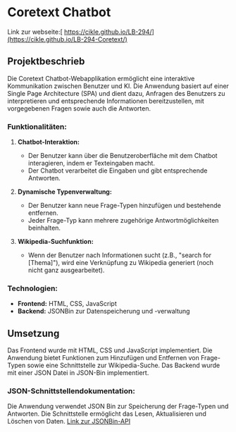 # Coretext Chatbot

Link zur webseite:[ https://cikle.github.io/LB-294/](https://cikle.github.io/LB-294-Coretext/)

## Projektbeschrieb

Die Coretext Chatbot-Webapplikation ermöglicht eine interaktive Kommunikation zwischen Benutzer und KI. Die Anwendung basiert auf einer Single Page Architecture (SPA) und dient dazu, Anfragen des Benutzers zu interpretieren und entsprechende Informationen bereitzustellen, mit vorgegebenen Fragen sowie auch die Antworten.

### Funktionalitäten:

1. **Chatbot-Interaktion:**
   - Der Benutzer kann über die Benutzeroberfläche mit dem Chatbot interagieren, indem er Texteingaben macht.
   - Der Chatbot verarbeitet die Eingaben und gibt entsprechende Antworten.

2. **Dynamische Typenverwaltung:**
   - Der Benutzer kann neue Frage-Typen hinzufügen und bestehende entfernen.
   - Jeder Frage-Typ kann mehrere zugehörige Antwortmöglichkeiten beinhalten.

3. **Wikipedia-Suchfunktion:**
   - Wenn der Benutzer nach Informationen sucht (z.B., "search for [Thema]"), wird eine Verknüpfung zu Wikipedia generiert (noch nicht ganz ausgearbeitet).

### Technologien:

- **Frontend:** HTML, CSS, JavaScript
- **Backend:** JSONBin zur Datenspeicherung und -verwaltung

## Umsetzung

Das Frontend wurde mit HTML, CSS und JavaScript implementiert. Die Anwendung bietet Funktionen zum Hinzufügen und Entfernen von Frage-Typen sowie eine Schnittstelle zur Wikipedia-Suche. Das Backend wurde mit einer JSON Datei in JSON-Bin implementiert.

### JSON-Schnittstellendokumentation:

Die Anwendung verwendet JSON Bin zur Speicherung der Frage-Typen und Antworten. Die Schnittstelle ermöglicht das Lesen, Aktualisieren und Löschen von Daten. [Link zur JSONBin-API](https://api.jsonbin.io/v3/b/656c5a3f0574da7622cf9278)
